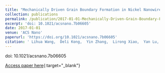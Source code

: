 ```yaml
---
title: "Mechanically Driven Grain Boundary Formation in Nickel Nanowires"
collection: publications
permalink: /publication/2017-01-01-Mechanically-Driven-Grain-Boundary-Formation-in-Nickel-Nanowires
excerpt: 'doi: 10.1021/acsnano.7b06605'
date: 2017-01-01
venue: 'ACS Nano'
paperurl: 'https://doi.org/10.1021/acsnano.7b06605'
citation: ' Lihua Wang,  Deli Kong,  Yin Zhang,  Lirong Xiao,  Yan Lu,  Zhigang Chen,  Ze Zhang,  Jin Zou,  Ting Zhu,  Xiaodong Han, &quot;Mechanically Driven Grain Boundary Formation in Nickel Nanowires.&quot; ACS Nano, 2017.'
---
```

doi: 10.1021/acsnano.7b06605

[Access paper here](https://doi.org/10.1021/acsnano.7b06605){:target="_blank"}

